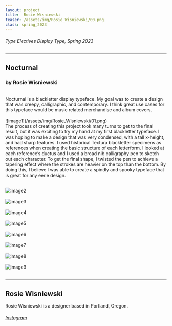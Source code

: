 ```yaml
---
layout: project
title:  Rosie Wisniewski
teaser: /assets/img/Rosie_Wisniewski/00.png
class: spring_2023
---
```

###### Type Electives Display Type, Spring 2023 ######
---
## Nocturnal ##
### by Rosie Wisniewski ###

<br>
Nocturnal is a blackletter display typeface. My goal was to create a design that was creepy, calligraphic, and contemporary. I think great use cases for this typeface would be music related merchandise and album covers.
<br><br>
![image1](/assets/img/Rosie_Wisniewski/01.png)
<br>
The process of creating this project took many turns to get to the final result, but it was exciting to try my hand at my first blackletter typeface. I was hoping to make a design that was very condensed, with a tall x-height, and had sharp features. I used historical Textura blackletter specimens as references when creating the basic structure of each letterform. I looked at each reference’s ductus and I used a broad nib calligraphy pen to sketch out each character. To get the final shape, I twisted the pen to achieve a tapering effect where the strokes are heavier on the top than the bottom. By doing this, I believe I was able to create a spindly and spooky typeface that is great for any eerie design.
<br><br>

![image2](/assets/img/Rosie_Wisniewski/02.png)
<br><br>
![image3](/assets/img/Rosie_Wisniewski/03.png)
<br><br>
![image4](/assets/img/Rosie_Wisniewski/04.png)
<br><br>
![image5](/assets/img/Rosie_Wisniewski/05.png)
<br><br>
![image6](/assets/img/Rosie_Wisniewski/06.png)
<br><br>
![image7](/assets/img/Rosie_Wisniewski/07.png)
<br><br>
![image8](/assets/img/Rosie_Wisniewski/08.png)
<br><br>
![image9](/assets/img/Rosie_Wisniewski/09.png)
<br><br>

---
## Rosie Wisniewski ##
Rosie Wisniewski is a designer based in Portland, Oregon.
<br>
###### [Instagram](https://www.instagram.com/createdbyrosie/) ######
